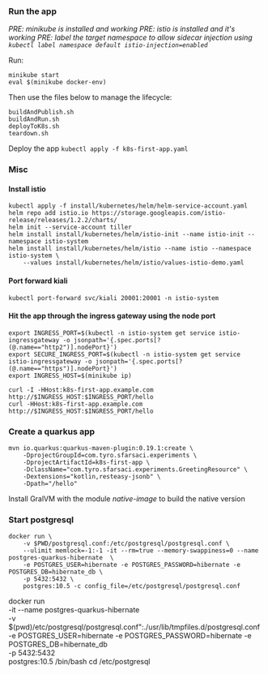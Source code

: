 ### Run the app
_PRE: minikube is installed and working_
_PRE: istio is installed and it's working_
_PRE: label the target namespace to allow sidecar injection using ```kubectl label namespace default istio-injection=enabled```_

Run:
```
minikube start
eval $(minikube docker-env)
```
Then use the files below to manage the lifecycle:
```
buildAndPublish.sh
buildAndRun.sh
deployToK8s.sh
teardown.sh
```

Deploy the app
```kubectl apply -f k8s-first-app.yaml```

### Misc

#### Install istio
```
kubectl apply -f install/kubernetes/helm/helm-service-account.yaml
helm repo add istio.io https://storage.googleapis.com/istio-release/releases/1.2.2/charts/
helm init --service-account tiller
helm install install/kubernetes/helm/istio-init --name istio-init --namespace istio-system
helm install install/kubernetes/helm/istio --name istio --namespace istio-system \
    --values install/kubernetes/helm/istio/values-istio-demo.yaml
```

#### Port forward kiali
`kubectl port-forward svc/kiali 20001:20001 -n istio-system`

#### Hit the app through the ingress gateway using the node port
```
export INGRESS_PORT=$(kubectl -n istio-system get service istio-ingressgateway -o jsonpath='{.spec.ports[?(@.name=="http2")].nodePort}')
export SECURE_INGRESS_PORT=$(kubectl -n istio-system get service istio-ingressgateway -o jsonpath='{.spec.ports[?(@.name=="https")].nodePort}')
export INGRESS_HOST=$(minikube ip)

curl -I -HHost:k8s-first-app.example.com http://$INGRESS_HOST:$INGRESS_PORT/hello
curl -HHost:k8s-first-app.example.com http://$INGRESS_HOST:$INGRESS_PORT/hello
```

### Create a quarkus app
```
mvn io.quarkus:quarkus-maven-plugin:0.19.1:create \
    -DprojectGroupId=com.tyro.sfarsaci.experiments \
    -DprojectArtifactId=k8s-first-app \
    -DclassName="com.tyro.sfarsaci.experiments.GreetingResource" \
    -Dextensions="kotlin,resteasy-jsonb" \
    -Dpath="/hello"
```

Install GralVM with the module _native-image_ to build the native version

### Start postgresql
```
docker run \
    -v $PWD/postgresql.conf:/etc/postgresql/postgresql.conf \
    --ulimit memlock=-1:-1 -it --rm=true --memory-swappiness=0 --name postgres-quarkus-hibernate  \
    -e POSTGRES_USER=hibernate -e POSTGRES_PASSWORD=hibernate -e POSTGRES_DB=hibernate_db \
    -p 5432:5432 \
    postgres:10.5 -c config_file=/etc/postgresql/postgresql.conf
``````
docker run \
    -it --name postgres-quarkus-hibernate  \
    -v $(pwd)/etc/postgresql/postgresql.conf":./usr/lib/tmpfiles.d/postgresql.conf \
    -e POSTGRES_USER=hibernate -e POSTGRES_PASSWORD=hibernate -e POSTGRES_DB=hibernate_db \
    -p 5432:5432 \
    postgres:10.5 /bin/bash 
     cd /etc/postgresql
```